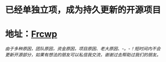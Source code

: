 # 已经单独立项，成为持久更新的开源项目

# 地址：[Frcwp](https://github.com/sladesha/Frcwp)


*由于多种原因，团队原因，资金原因，项目原因、老大原因、-。-！短时间内不会更新开源部分，如果有想法的朋友可以私信我交流，谢谢过去帮助过我们的朋友。*